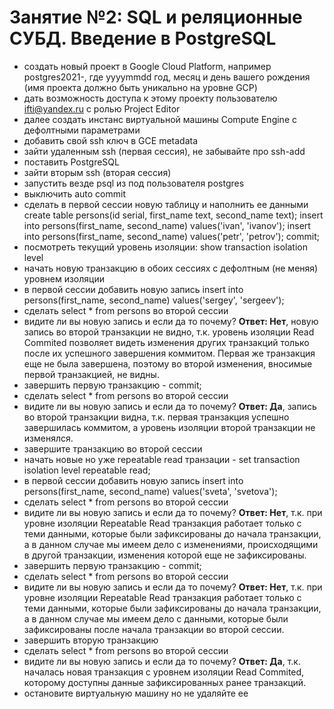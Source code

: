 # Занятие №2: SQL и реляционные СУБД. Введение в PostgreSQL 

-    создать новый проект в Google Cloud Platform, например postgres2021-, где yyyymmdd год, месяц и день вашего рождения (имя проекта должно быть уникально на уровне GCP)
-    дать возможность доступа к этому проекту пользователю ifti@yandex.ru с ролью Project Editor
-    далее создать инстанс виртуальной машины Compute Engine с дефолтными параметрами
-    добавить свой ssh ключ в GCE metadata
-    зайти удаленным ssh (первая сессия), не забывайте про ssh-add
-    поставить PostgreSQL
-    зайти вторым ssh (вторая сессия)
-    запустить везде psql из под пользователя postgres
-    выключить auto commit
-    сделать в первой сессии новую таблицу и наполнить ее данными create table persons(id serial, first_name text, second_name text); insert into persons(first_name, second_name) values('ivan', 'ivanov'); insert into persons(first_name, second_name) values('petr', 'petrov'); commit;
-    посмотреть текущий уровень изоляции: show transaction isolation level
-    начать новую транзакцию в обоих сессиях с дефолтным (не меняя) уровнем изоляции
-    в первой сессии добавить новую запись insert into persons(first_name, second_name) values('sergey', 'sergeev');
-    сделать select * from persons во второй сессии
-    видите ли вы новую запись и если да то почему?
**Ответ: Нет**, новую запись во второй транзакции не видно, т.к. уровень изоляции Read Commited позволяет видеть изменения других транзакций только после их успешного завершения коммитом. Первая же транзакция еще не была завершена, поэтому во второй изменения, вносимые первой транзакцией, не видны.
-    завершить первую транзакцию - commit;
-    сделать select * from persons во второй сессии
-    видите ли вы новую запись и если да то почему?
**Ответ: Да**, запись во второй транзакции видна, т.к. первая транзакция успешно завершилась коммитом, а уровень изоляции второй транзакции не изменялся.
-    завершите транзакцию во второй сессии
-    начать новые но уже repeatable read транзации - set transaction isolation level repeatable read;
-    в первой сессии добавить новую запись insert into persons(first_name, second_name) values('sveta', 'svetova');
-    сделать select * from persons во второй сессии
-    видите ли вы новую запись и если да то почему?
**Ответ: Нет**, т.к. при уровне изоляции Repeatable Read транзакция работает только с теми данными, которые были зафиксированы до начала транзакции, а в данном случае мы имеем дело с изменениями, происходящими в другой транзакции, изменения которой еще не зафиксированы.
-    завершить первую транзакцию - commit;
-    сделать select * from persons во второй сессии
-    видите ли вы новую запись и если да то почему?
**Ответ: Нет**, т.к. при уровне изоляции Repeatable Read транзакция работает только с теми данными, которые были зафиксированы до начала транзакции, а в данном случае мы имеем дело с данными, которые были зафиксированы после начала транзакции во второй сессии.
-    завершить вторую транзакцию
-    сделать select * from persons во второй сессии
-    видите ли вы новую запись и если да то почему?
**Ответ: Да**, т.к. началась новая транзакция с уровнем изоляции Read Commited, которому доступны данные зафиксированных ранее транзакций.
-    остановите виртуальную машину но не удаляйте ее
